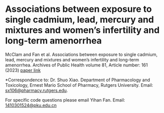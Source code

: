 # Associations between exposure to single cadmium, lead, mercury and mixtures and women’s infertility and long-term amenorrhea

McClam and Fan et al. Associations between exposure to single cadmium, lead, mercury and mixtures and women’s infertility and long-term amenorrhea.  Archives of Public Health volume 81, Article number: 161 (2023) [paper link](https://doi.org/10.1186/s13690-023-01172-6)

*Correspondence to: Dr. Shuo Xiao. Department of Pharmacology and Toxicology, Ernest Mario School of Pharmacy, Rutgers University. Email: sx106@pharmacy.rutgers.edu. 

For specific code questions please email Yihan Fan. Email: 1410301524@pku.edu.cn
